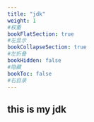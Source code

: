 ```yaml
---
title: "jdk"
weight: 1
#权重
bookFlatSection: true
#左显示
bookCollapseSection: true
#左折叠
bookHidden: false
#隐藏
bookToc: false
#右目录
---
```


## this is my jdk